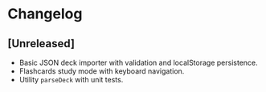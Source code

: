 # Changelog

## [Unreleased]
- Basic JSON deck importer with validation and localStorage persistence.
- Flashcards study mode with keyboard navigation.
- Utility `parseDeck` with unit tests.
